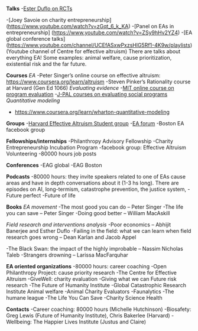 **Talks**
-[Ester Duflo on RCTs](https://www.ted.com/talks/esther_duflo_social_experiments_to_fight_poverty?language=en#t-302668)

-[Joey Savoie on charity entrepreneurship]
(https://www.youtube.com/watch?v=zGqt_6_k_KA)
-[Panel on EAs in entrepreneurship]
(https://www.youtube.com/watch?v=ZSy9hHv2YZ4)
-[EA global conference talks]
(https://www.youtube.com/channel/UCEfASxwPxzsHlG5Rf1-4K9w/playlists)
(Youtube channel of Centre for effective altruism)
There are talks about everything EA! Some examples: animal welfare, cause prioritization, existential risk and the far future.


**Courses**
*EA*
-Peter Singer’s online course on effective altruism: https://www.coursera.org/learn/altruism
-Steven Pinker’s Rationality course at Harvard (Gen Ed 1066)
*Evaluating evidence*
-[MIT online course on program evaluation](https://ocw.mit.edu/resources/res-14-001-abdul-latif-jameel-poverty-action-lab-executive-training-evaluating-social-programs-2009-spring-2009/index.htm)
-[J-PAL courses on evaluating social programs](https://www.povertyactionlab.org/training/online-courses)
*Quantitative modeling*
- https://www.coursera.org/learn/wharton-quantitative-modeling


**Groups**
-[Harvard Effective Altruism Student group](http://www.harvardea.org/)
-[EA forum](https://forum.effectivealtruism.org/)
-Boston EA facebook group
 

**Fellowships/internships**
-Philanthropy Advisory Fellowship
-Charity Entrepreneurship Incubation Program
-facebook group: Effective Altruism Volunteering
-80000 hours job posts


**Conferences**
-EAG global
-EAG Boston


**Podcasts**
-80000 hours: they invite speakers related to one of EAs cause areas and have in depth conversations about it (1-3 hs long). There are episodes on AI, long-termism, catastrophe prevention, the justice system, 
-Future perfect
-Future of life


**Books**
*EA movement*
	-The most good you can do – Peter Singer
	-The life you can save – Peter Singer
	-Doing good better – William MacAskill

*Field research and interventions analysis*
-Poor economics – Abhijit Banerjee and Esther Duflo
-Failing in the field: what we can learn when field research goes wrong – Dean Karlan and Jacob Appel

-The Black Swan: the impact of the highly improbable – Nassim Nicholas Taleb
-Strangers drowning – Larissa MacFarquhar


**EA oriented organizations**
-80000 hours: career coaching
-Open Philanthropy Project: cause priority research
-The Centre for Effective Altruism
-GiveWell: charity evaluation
-Giving what we can
Future risk research
-The Future of Humanity Institute
-Global Catastrophic Research Institute
Animal welfare
-Animal Charity Evaluators
-Faunalytics
-The humane league
-The Life You Can Save
-Charity Science Health


**Contacts**
-Career coaching: 80000 hours (Michelle Hutchinson)
-Biosafety: Greg Lewis (Future of Humanity Institute), Chris Bakerlee (Harvard)
-Wellbeing: The Happier Lives Institute (Justus and Claire)
